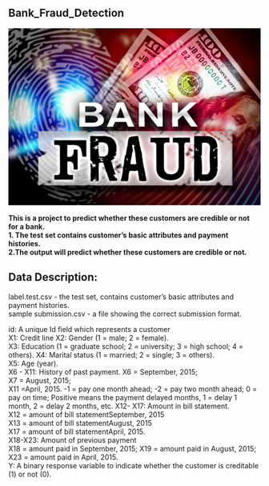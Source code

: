 ## Bank_Fraud_Detection

<img src = "image/Bank-fraud.png" width = "600">

**This is a project to predict whether these customers are credible or not for a bank.**  
**1. The test set contains customer’s basic attributes and payment histories.  
2.The output will predict whether these customers are credible or not.**  

## Data Description:  
label.test.csv - the test set, contains customer’s basic attributes and payment histories.  
sample submission.csv - a file showing the correct submission format. 

id: A unique Id field which represents a customer  
X1: Credit line
X2: Gender (1 = male; 2 = female).  
X3: Education (1 = graduate school; 2 = university; 3 = high school; 4 = others). 
X4: Marital status (1 = married; 2 = single; 3 = others).  
X5: Age (year).  
X6 - X11: History of past payment. 
X6 = September, 2015;  
X7 = August, 2015;  
X11 =April, 2015. -1 = pay one month ahead; -2 = pay two month ahead; 0 = pay on time; Positive means the payment delayed months, 1 = delay 1 month, 2 = delay 2 months, etc.
X12- X17: Amount in bill statement.  
X12 = amount of bill statementSeptember, 2015  
X13 = amount of bill statementAugust, 2015  
X17 = amount of bill statementApril, 2015.   
X18-X23: Amount of previous payment  
X18 = amount paid in September, 2015;
X19 = amount paid in August, 2015; 
X23 = amount paid in April, 2015.  
Y: A binary response variable to indicate whether the customer is creditable (1) or not (0).  
